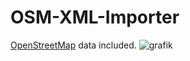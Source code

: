 # OSM-XML-Importer

[OpenStreetMap](https://www.openstreetmap.org/) data included.
![grafik](https://user-images.githubusercontent.com/13404778/167040930-1a216ecb-c36d-4a19-8afc-310c06d2784e.png)
